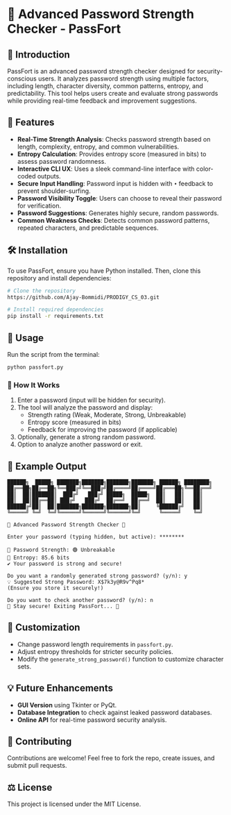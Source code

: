 # 🔐 Advanced Password Strength Checker - PassFort

## 🚀 Introduction
PassFort is an advanced password strength checker designed for security-conscious users. It analyzes password strength using multiple factors, including length, character diversity, common patterns, entropy, and predictability. This tool helps users create and evaluate strong passwords while providing real-time feedback and improvement suggestions.

## 🎯 Features
- **Real-Time Strength Analysis**: Checks password strength based on length, complexity, entropy, and common vulnerabilities.
- **Entropy Calculation**: Provides entropy score (measured in bits) to assess password randomness.
- **Interactive CLI UX**: Uses a sleek command-line interface with color-coded outputs.
- **Secure Input Handling**: Password input is hidden with `•` feedback to prevent shoulder-surfing.
- **Password Visibility Toggle**: Users can choose to reveal their password for verification.
- **Password Suggestions**: Generates highly secure, random passwords.
- **Common Weakness Checks**: Detects common password patterns, repeated characters, and predictable sequences.

## 🛠 Installation
To use PassFort, ensure you have Python installed. Then, clone this repository and install dependencies:

```sh
# Clone the repository
https://github.com/Ajay-Bommidi/PRODIGY_CS_03.git

# Install required dependencies
pip install -r requirements.txt
```

## 🚀 Usage
Run the script from the terminal:

```sh
python passfort.py
```

### 📝 How It Works
1. Enter a password (input will be hidden for security).
2. The tool will analyze the password and display:
   - Strength rating (Weak, Moderate, Strong, Unbreakable)
   - Entropy score (measured in bits)
   - Feedback for improving the password (if applicable)
3. Optionally, generate a strong random password.
4. Option to analyze another password or exit.

## 📌 Example Output
```
██████╗  █████╗ ███████╗███████╗███████╗███████╗ ██████╗ ████████╗
██╔══██╗██╔══██╗╚══███╔╝╚══███╔╝██╔════╝██╔════╝██╔═══██╗╚══██╔══╝
██║  ██║███████║  ███╔╝   ███╔╝ █████╗  █████╗  ██║   ██║   ██║   
██║  ██║██╔══██║ ███╔╝   ███╔╝  ██╔══╝  ██╔══╝  ██║   ██║   ██║   
██████╔╝██║  ██║███████╗███████╗███████╗██║     ╚██████╔╝   ██║   
╚═════╝ ╚═╝  ╚═╝╚══════╝╚══════╝╚══════╝╚═╝      ╚═════╝    ╚═╝   

🔐 Advanced Password Strength Checker 🔐

Enter your password (typing hidden, but active): ********

🔹 Password Strength: 🟢 Unbreakable
🔹 Entropy: 85.6 bits
✔️ Your password is strong and secure!

Do you want a randomly generated strong password? (y/n): y
💡 Suggested Strong Password: X$7k3y@R9v^Pq8*
(Ensure you store it securely!)

Do you want to check another password? (y/n): n
🔐 Stay secure! Exiting PassFort... 👋
```

## 🔧 Customization
- Change password length requirements in `passfort.py`.
- Adjust entropy thresholds for stricter security policies.
- Modify the `generate_strong_password()` function to customize character sets.

## 💡 Future Enhancements
- **GUI Version** using Tkinter or PyQt.
- **Database Integration** to check against leaked password databases.
- **Online API** for real-time password security analysis.

## 🤝 Contributing
Contributions are welcome! Feel free to fork the repo, create issues, and submit pull requests.

## ⚖️ License
This project is licensed under the MIT License.


